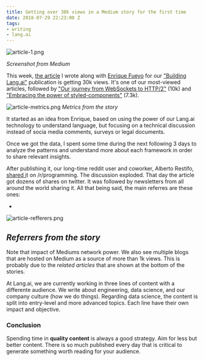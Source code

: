 ```yaml
---
title: Getting over 30k views in a Medium story for the first time
date: 2018-07-29 22:23:00 Z
tags:
- writing
- lang.ai
---
```


![article-1.png](/uploads/article-1.png)

*Screenshot from Medium*

This week, [the article](https://building.lang.ai/we-analyzed-the-github-issues-from-the-most-popular-front-end-frameworks-heres-what-we-found-c3491b26ec95) I wrote along with [Enrique Fueyo](http://twitter.com/efueyor) for our ["Building Lang.ai"](http://building.lang.ai) publication is getting 30k views. It's one of our most-viewed articles, followed by ["Our journey from WebSockets to HTTP/2"](https://building.lang.ai/our-journey-from-websockets-to-http-2-4d069c54effd) (10k) and ["Embracing the power of styled-components"](https://building.lang.ai/embracing-the-power-of-styled-components-7b79a166c01b) (7.3k).

![article-metrics.png](/uploads/article-metrics.png)
*Metrics from the story*

It started as an idea from Enrique, based on using the power of our Lang.ai technology to understand language, but focusing on a technical discussion instead of socia media comments, surveys or legal documents.

Once we got the data, I spent some time during the next following 3 days to analyze the patterns and understand more about each framework in order to share relevant insights.

After publishing it, our long-time reddit user and coworker, Alberto Restifo, [shared i](https://www.reddit.com/r/programming/comments/8qh6h5/we_analyzed_the_github_issues_from_the_most/?st=jk7e1ekx&sh=e830ebbd)t on /r/programming. The discussion exploded. That day the article got dozens of shares on twitter. It was followed by newsletters from all around the world sharing it. All that being said, the main referres are these ones:

-

![article-refferers.png](/uploads/article-refferers.png)

*Referrers from the story*
-

Note that impact of Mediums network power. We also see multiple blogs that are hosted on Medium as a source of more than 1k views. This is probably due to the *related articles* that are shown at the bottom of the stories.

At Lang.ai, we are currently working in three lines of content with a differente audience. We write about engineering, data science, and our company culture (how we do things). Regarding data science, the content is split into entry-level and more advanced topics. Each line have their own impact and objective.

### Conclusion

Spending time in **quality content** is always a good strategy. Aim for less but better content. There is so much published every day that is critical to generate something worth reading for your audience.